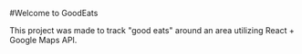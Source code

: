 #Welcome to GoodEats

This project was made to track "good eats" around an area utilizing React + Google Maps API.